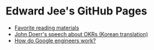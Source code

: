 Edward Jee's GitHub Pages
=========================
* [Favorite reading materials](reading_materials.md)
* [John Doerr's speech about OKRs (Korean translation)](okr_speech_translation.md)
* [How do Google engineers work?](google_engineering.md)
